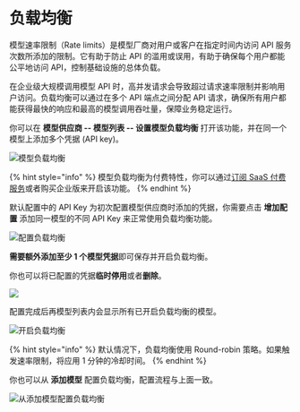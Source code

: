 # 负载均衡

模型速率限制（Rate limits）是模型厂商对用户或客户在指定时间内访问 API 服务次数所添加的限制。它有助于防止 API 的滥用或误用，有助于确保每个用户都能公平地访问 API，控制基础设施的总体负载。

在企业级大规模调用模型 API 时，高并发请求会导致超过请求速率限制并影响用户访问。负载均衡可以通过在多个 API 端点之间分配 API 请求，确保所有用户都能获得最快的响应和最高的模型调用吞吐量，保障业务稳定运行。

你可以在 **模型供应商 -- 模型列表 -- 设置模型负载均衡** 打开该功能，并在同一个模型上添加多个凭据 (API key)。

![模型负载均衡](https://assets-docs.dify.ai/dify-enterprise-mintlify/zh_CN/guides/model-configuration/c2781fddfb5c7e76023ac59c926d9e37.png)

{% hint style="info" %}
模型负载均衡为付费特性，你可以通过[订阅 SaaS 付费服务](../../getting-started/cloud.md#ding-yue-ji-hua)或者购买企业版来开启该功能。
{% endhint %}

默认配置中的 API Key 为初次配置模型供应商时添加的凭据，你需要点击 **增加配置** 添加同一模型的不同 API Key 来正常使用负载均衡功能。

![配置负载均衡](https://assets-docs.dify.ai/dify-enterprise-mintlify/zh_CN/guides/model-configuration/cbf2149eb7fcf613599f50ff58381889.png)

**需要额外添加至少 1 个模型凭据**即可保存并开启负载均衡。

你也可以将已配置的凭据**临时停用**或者**删除**。

![](https://assets-docs.dify.ai/dify-enterprise-mintlify/zh_CN/guides/model-configuration/8012d5be22981efe0e59b81f32a961fe.png)

配置完成后再模型列表内会显示所有已开启负载均衡的模型。

![开启负载均衡](https://assets-docs.dify.ai/dify-enterprise-mintlify/zh_CN/guides/model-configuration/f69088f1f5a176aa0819a68950ac595c.png)

{% hint style="info" %}
默认情况下，负载均衡使用 Round-robin 策略。如果触发速率限制，将应用 1 分钟的冷却时间。
{% endhint %}

你也可以从 **添加模型** 配置负载均衡，配置流程与上面一致。

![从添加模型配置负载均衡](https://assets-docs.dify.ai/dify-enterprise-mintlify/zh_CN/guides/model-configuration/12970502b2e202d1f890dcecadf2dcbd.png)
